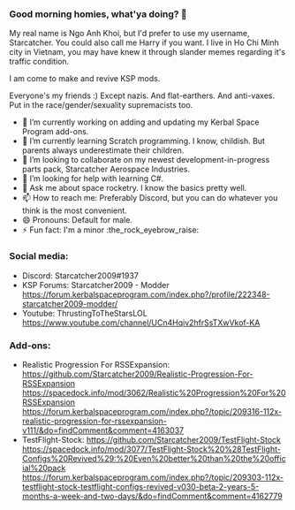 ### Good morning homies, what'ya doing? 👋

My real name is Ngo Anh Khoi, but I'd prefer to use my username, Starcatcher. You could also call me Harry if you want. I live in Ho Chi Minh city in Vietnam, you may have knew it through slander memes regarding it's traffic condition.

I am come to make and revive KSP mods.

Everyone's my friends :) Except nazis. And flat-earthers. And anti-vaxes. Put in the race/gender/sexuality supremacists too.


- 🔭 I’m currently working on adding and updating my Kerbal Space Program add-ons.
- 🌱 I’m currently learning Scratch programming. I know, childish. But parents always underestimate their children.
- 👯 I’m looking to collaborate on my newest development-in-progress parts pack, Starcatcher Aerospace Industries.
- 🤔 I’m looking for help with learning C#.
- 💬 Ask me about space rocketry. I know the basics pretty well.
- 📫 How to reach me: Preferably Discord, but you can do whatever you think is the most convenient.
- 😄 Pronouns: Default for male.
- ⚡ Fun fact: I'm a minor :the_rock_eyebrow_raise:

### Social media:

- Discord: Starcatcher2009#1937
- KSP Forums: Starcatcher2009 - Modder https://forum.kerbalspaceprogram.com/index.php?/profile/222348-starcatcher2009-modder/
- Youtube: ThrustingToTheStarsLOL      https://www.youtube.com/channel/UCn4Hqiv2hfrSsTXwVkof-KA

### Add-ons:
- Realistic Progression For RSSExpansion: https://github.com/Starcatcher2009/Realistic-Progression-For-RSSExpansion
                                          https://spacedock.info/mod/3062/Realistic%20Progression%20For%20RSSExpansion
                                          https://forum.kerbalspaceprogram.com/index.php?/topic/209316-112x-realistic-progression-for-rssexpansion-v111/&do=findComment&comment=4163037
- TestFlight-Stock:                       https://github.com/Starcatcher2009/TestFlight-Stock
                                          https://spacedock.info/mod/3077/TestFlight-Stock%20%28TestFlight-Configs%20Revived%29:%20Even%20better%20than%20the%20official%20pack
                                          https://forum.kerbalspaceprogram.com/index.php?/topic/209303-112x-testflight-stock-testflight-configs-revived-v030-beta-2-years-5-months-a-week-and-two-days/&do=findComment&comment=4162779
                                          
